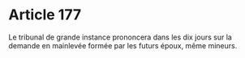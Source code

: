 # Article 177

Le tribunal de grande instance prononcera dans les dix jours sur la demande en mainlevée formée par les futurs époux, même mineurs.
